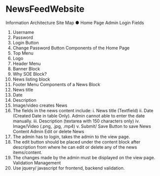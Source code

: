 # NewsFeedWebsite
Information Architecture
Site Map
●	Home Page
Admin Login Fields
1.	Username
2.	Password
3.	Login Button
4.	Change Password Button
Components of the Home Page
1.	Top Menu
2.	Logo
3.	Header Menu
4.	Banner Block
5.	Why SOE Block?
6.	News listing block
7.	Footer Menu
Components of a News Block
1.	News title
2.	Date
3.	Description 
4.	Image/video
creates News
1.	The fields in the news content include:
i.	News title (Textfield)
ii.	Date (Created Date in table Only). Admin cannot able to enter the date manually.
iii.	Description (textarea with 150 characters only)
iv.	Image/Video (.png, .jpg, .mp4)
v.	Submit/ Save Button to save News Content
Admin Edit or delete News
1.	The admin has to login,  takes the admin to the view page.
2.	The edit button should be placed under the content block after description  from where he can edit or delete  any of the news items/content.
3.	The changes made by the admin must be displayed on the view page.
Validation Management
1.	Use jquery/ javascript for frontend, backend validation.


